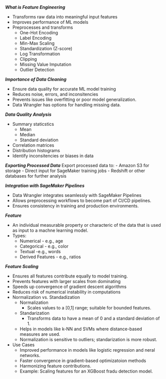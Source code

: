 ***What is Feature Engineering***
-   Transforms raw data into meaningful input features
-   Improves performance of ML models
-   Preprocesses and transforms
    -   One-Hot Encoding
    -   Label Encoding
    -   Min-Max Scaling
    -   Standardization (Z-score)
    -   Log Transformation
    -   Clipping
    -   Missing Value Imputation
    -   Outlier Detection


***Importance of Data Cleaning***
-   Ensure data quality for accurate ML model training
-   Reduces noise, errors, and inconsitencies
-   Prevents issues like overfitting or poor model generalization.
-   Data Wrangler has options for handling missing data.


***Data Quality Analysis***
-   Summary staticstics
    -   Mean
    -   Median
    -   Standard deviation
-   Correlation matrices
-   Distribution histograms
- Identify inconsitencies or biases in data


***Exporting Processed Data***
Export processed data to:
    -   Amazon S3 for storage
    -   Direct input for SageMaker training jobs
    -   Redshift or other databases for further analysis

***Integration with SageMaker Pipelines***
-   Data Wrangler integrates seamlessly with SageMaker Pipelines
-   Allows preprocessing workflows to become part of CI/CD pipelines.
-   Ensures consistency in training and production environments.


***Feature***
-   An individual measurable property or characteric of the data that is used as input to a machne learning model.
-   Types:
    -   Numerical - e.g., age
    -   Categorical - e.g., color
    -   Textual -e.g., words
    -   Derived Features    - e.g., ratios

***Feature Scaling***
-   Ensures all features contribute equally to model training.
-   Prevents features with larger scales from dominating
-   Speeds up convergence of gradient descent algorithms
-   Reduces risk of numerical instability in computations
-   Normalization vs. Standadization
    -   Normalization
        -   Scales values to a [0,1] range; suitable for bounded features.
    -   Standarization
        -   Transforms data to have a mean of 0 and a standard deviation of 1.
    - Helps in models like k-NN and SVMs where distance-based measures are used.
    - Normalization is sensitive to outliers; standarization is more robust.
-   Use Cases
    - Improved performance in models like logistic regression and neral networks.
    - Faster convergence in gradient-based optimizatoion methods
    - Harmonizing feature contributions.
    - Example: Scaling features for an XGBoost fradu detection model.

